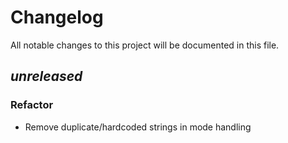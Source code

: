 # Changelog

All notable changes to this project will be documented in this file.

## _unreleased_

### Refactor

- Remove duplicate/hardcoded strings in mode handling

<!-- generated by git-cliff -->

